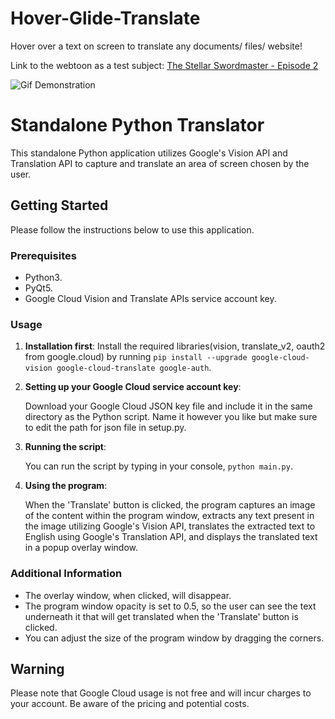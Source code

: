 # Hover-Glide-Translate
Hover over a text on screen to translate any documents/ files/ website!

Link to the webtoon as a test subject: [The Stellar Swordmaster - Episode 2](https://www.webtoons.com/zh-hant/fantasy/the-stellar-swordmaster/%E7%AC%AC2%E8%A9%B1/viewer?title_no=6014&episode_no=2)

![Gif Demonstration](HoverGlideTrans.gif)

# Standalone Python Translator
This standalone Python application utilizes Google's Vision API and Translation API to capture and translate an area of screen chosen by the user.

## Getting Started
Please follow the instructions below to use this application.

### Prerequisites

- Python3. 
- PyQt5. 
- Google Cloud Vision and Translate APIs service account key.

### Usage

1. **Installation first**: Install the required libraries(vision, translate_v2, oauth2 from google.cloud) by running `pip install --upgrade google-cloud-vision google-cloud-translate google-auth`.

2. **Setting up your Google Cloud service account key**: 

   Download your Google Cloud JSON key file and include it in the same directory as the Python script. Name it however you like but make sure to edit the path for json file in setup.py.
   
4. **Running the script**: 
    
   You can run the script by typing in your console, `python main.py`.

5. **Using the program**: 
    
   When the 'Translate' button is clicked, the program captures an image of the content within the program window, extracts any text present in the image utilizing Google's Vision API, translates the extracted text to English using Google's Translation API, and displays the translated text in a popup overlay window.

### Additional Information
    
   * The overlay window, when clicked, will disappear. 
   * The program window opacity is set to 0.5, so the user can see the text underneath it that will get translated when the 'Translate' button is clicked. 
   * You can adjust the size of the program window by dragging the corners.


## Warning
Please note that Google Cloud usage is not free and will incur charges to your account. Be aware of the pricing and potential costs.
